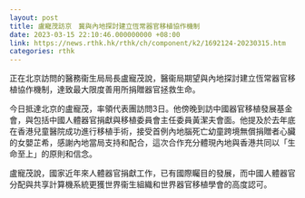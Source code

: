 ```yaml
---
layout: post
title: 盧寵茂訪京　冀與內地探討建立恆常器官移植協作機制
date: 2023-03-15 22:10:46.000000000 +08:00
link: https://news.rthk.hk/rthk/ch/component/k2/1692124-20230315.htm
categories: rthk
---
```


正在北京訪問的醫務衞生局局長盧寵茂說，醫衞局期望與內地探討建立恆常器官移植協作機制，達致最大限度善用所捐贈器官拯救生命。

今日抵達北京的盧寵茂，率領代表團訪問3日。他傍晚到訪中國器官移植發展基金會，與包括中國人體器官捐獻與移植委員會主任委員黃潔夫會面。他提及於去年底在香港兒童醫院成功進行移植手術，接受首例內地腦死亡幼童跨境無償捐贈者心臟的女嬰芷希，感謝內地當局支持和配合，這次合作充分體現內地與香港共同以「生命至上」的原則和信念。

盧寵茂說，國家近年來人體器官捐獻工作，已有國際矚目的發展，而中國人體器官分配與共享計算機系統更獲世界衞生組織和世界器官移植學會的高度認可。
